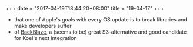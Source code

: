 +++
date = "2017-04-19T18:44:20+08:00"
title = "19-04-17"
+++

* that one of Apple's goals with every OS update is to break libraries and make developers suffer
* of [BackBlaze](https://www.backblaze.com), a (seems to be) great S3-alternative and good candidate for Koel's next integration

